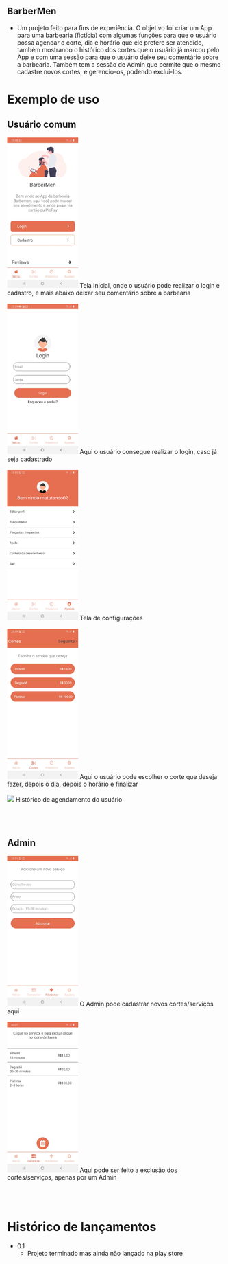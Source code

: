 ## BarberMen

  - Um projeto feito para fins de experiência. O objetivo foi criar um App para uma barbearia (fictícia) com algumas funções para que o usuário possa agendar o corte, dia e horário que ele prefere ser atendido, também mostrando o histórico dos cortes que o usuário já marcou pelo App e com uma sessão para que o usuário deixe seu comentário sobre a barbearia. Também tem a sessão de Admin que permite que o mesmo cadastre novos cortes, e gerencio-os, podendo excluí-los.
  
# Exemplo de uso

  ## Usuário comum
  <img src="src/assets/img/HomeScreen.jpeg" height="350px"/>  
  Tela Inicial, onde o usuário pode realizar o login e cadastro, e mais abaixo deixar seu comentário sobre a barbearia
  <br>
  <br>
  <img src="src/assets/img/Login.jpeg" height="350px"/>
  Aqui o usuário consegue realizar o login, caso já seja cadastrado
  <br>
  <br>
  <img src="src/assets/img/Configurações.jpeg" height="350px"/>
  Tela de configurações
  <br>
  <br>
  <img src="src/assets/img/Escolher_Corte.jpeg" height="350px"/>
  Aqui o usuário pode escolher o corte que deseja fazer, depois o dia, depois o horário e finalizar
  <br>
  <br>
  <img src="src/assets/img/Histórico.jpeg" height="350px"/>
  Histórico de agendamento do usuário
  <br>
  <br>
  <br>
  <br>
  
  ## Admin
  <img src="src/assets/img/Adicionar_Corte.jpeg" height="350px"/>
  O Admin pode cadastrar novos cortes/serviços aqui
  <br>
  <br>
  <img src="src/assets/img/Gerenciar_Corte.jpeg" height="350px"/>
  Aqui pode ser feito a exclusão dos cortes/serviços, apenas por um Admin
  <br>
  <br>
  <br>
  <br>
  
  
  # Histórico de lançamentos
  - 0.1 
    - Projeto terminado mas ainda não lançado na play store
